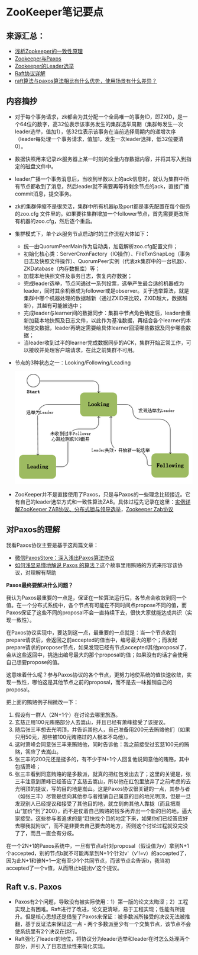 # ZooKeeper笔记要点

## 来源汇总：

- [浅析Zookeeper的一致性原理](https://zhuanlan.zhihu.com/p/25594630) 
- [Zookeeper与Paxos](https://www.jianshu.com/p/8bf3b7ce3eaa)
- [Zookeeper的Leader选举](http://www.cnblogs.com/leesf456/p/6107600.html)
- [Raft协议详解](https://zhuanlan.zhihu.com/p/27207160)
- [raft算法与paxos算法相比有什么优势，使用场景有什么差异？](https://www.zhihu.com/question/36648084)

## 内容摘抄

- 对于每个事务请求，zk都会为其分配一个全局唯一的事务ID，即ZXID，是一个64位的数字，高32位表示该事务发生的集群选举周期（集群每发生一次leader选举，值加1），低32位表示该事务在当前选择周期内的递增次序（leader每处理一个事务请求，值加1，发生一次leader选择，低32位要清0）。

- 数据快照用来记录zk服务器上某一时刻的全量内存数据内容，并将其写入到指定的磁盘文件中。

- leader广播一个事务消息后，当收到半数以上的ack信息时，就认为集群中所有节点都收到了消息，然后leader就不需要再等待剩余节点的ack，直接广播commit消息，提交事务。

- zk的集群伸缩不是很灵活，集群中所有机器ip及port都是事先配置在每个服务的zoo.cfg 文件里的。如果要往集群增加一个follower节点，首先需要更改所有机器的zoo.cfg，然后逐个重启。

- 集群模式下，单个zk服务节点启动时的工作流程大体如下：

  - 统一由QuorumPeerMain作为启动类，加载解析zoo.cfg配置文件；
  - 初始化核心类：ServerCnxnFactory（IO操作）、FileTxnSnapLog（事务日志及快照文件操作）、QuorumPeer实例（代表zk集群中的一台机器）、ZKDatabase（内存数据库）等；
  - 加载本地快照文件及事务日志，恢复内存数据；
  - 完成leader选举，节点间通过一系列投票，选举产生最合适的机器成为leader，同时其余机器成为follower或是observer。关于选举算法，就是集群中哪个机器处理的数据越新（通过ZXID来比较，ZXID越大，数据越新），其越有可能被选中；
  - 完成leader与learner间的数据同步：集群中节点角色确定后，leader会重新加载本地快照及日志文件，以此作为基准数据，再结合各个learner的本地提交数据，leader再确定需要给具体learner回滚哪些数据及同步哪些数据；
  - 当leader收到过半的learner完成数据同步的ACK，集群开始正常工作，可以接收并处理客户端请求，在此之前集群不可用。

- 节点的3种状态之一：Looking/Following/Leading

  ![](resources/ZooKeeper-node-states.png)

- ZooKeeper并不是直接使用了Paxos，只是与Paxos的一些理念比较接近。它有自己的leader选举方式和一致性算法ZAB。具体过程先记录在这里：[实例详解ZooKeeper ZAB协议、分布式锁与领导选举](https://dbaplus.cn/news-141-1875-1.html)，[Zookeeper  Zab协议](https://blog.csdn.net/lu1005287365/article/details/52678400)

## 对Paxos的理解

我看Paxos协议主要是基于这两篇文章：

- [微信PaxosStore：深入浅出Paxos算法协议](http://www.infoq.com/cn/articles/wechat-paxosstore-paxos-algorithm-protocol)
- [如何浅显易懂地解说 Paxos 的算法？](https://www.zhihu.com/question/19787937/answer/107750652)这个故事里用贿赂的方式来形容该协议，对理解有帮助

**Paxos最终要解决什么问题？**

我认为Paxos最重要的一点是，保证在一轮算法运行后，各节点会收敛到同一个值。在一个分布式系统中，各个节点有可能在不同时间点propose不同的值，而Paxos保证了这些不同的proposal不会一直持续下去，很快大家就能达成共识（实现一致性）。

在Paxos协议实现中，要达到这一点，最重要的一点就是：当一个节点收到prepare请求后，会返回之前accepted的值当中，编号最大的那个；而发起prepare请求的proposer节点，如果发现已经有节点accepted其他proposal了，会从这些返回中，挑选出编号最大的那个proposal的值；如果没有的话才会使用自己想要propose的值。

这意味着什么呢？参与Paxos协议的各个节点，更努力地使系统的值快速收敛，实现一致性，哪怕这是其他节点之前的proposal，而不是去一味推销自己的proposal。

把上面的贿赂例子稍微改一下：

1. 假设有一群人（2N+1个）在讨论去哪里旅游。
2. 玄慈正用100元贿赂部分人去嵩山，并且已经有萧峰接受了该提议。
3. 随后张三丰想去光明顶，并告诉其他人，自己准备用200元去贿赂他们（如果只用50元，那些被100元贿赂过的人根本不鸟他）。
4. 这时萧峰会同意张三丰来贿赂他，同时告诉他：我之前接受过玄慈100元的贿赂，答应了去嵩山。
5. 张三丰的200元还是挺多的，有不少于N+1个人回复他说同意他的贿赂，其中包括萧峰；
6. 张三丰看到同意贿赂的是多数派，就真的把红包发出去了；这里的关键是，张三丰注意到萧峰已经答应了玄慈去嵩山，所以他在红包里放弃了之前考虑的去光明顶的提议，写的目的地是嵩山。这是Paxos协议很关键的一点，其参与者（如张三丰）尽管是想向其他参与者推销自己属意的目的地光明顶，但是一旦发现别人已经提议和接受了其他目的地，就立刻向其他人靠拢（而且把嵩山“加价”到了200），而不是仗着自己贿赂的钱多再弄出一个新的目的地，逼大家接受。这些参与者追求的是“赶快找个目的地定下来，如果你们已经答应好去哪我就附议”，而不是非要去自己要去的地方，否则这个讨论过程就没完没了了，而且一直会有分歧。

在一个2N+1的Paxos系统中，一旦有节点a针对proposal（假设值为v）拿到N+1个accepted，别的节点b就不可能再拿到N+1个针对v'（v'!=v）的accepted了，因为此N+1和彼N+1一定有至少1个共同节点，而该节点会告诉b，我当初accepted了一个v值，从而阻止b提出v'这个提议。

## Raft v.s. Paxos

- Paxos有2个问题，导致没有被实际使用：1）第一版的论文太晦涩；2）工程实现上有困难。Raft进行了改进，论文更清晰，易于工程实现；性能有所提升。但是核心思想还是借鉴了Paxos来保证：被多数派所接受的决议无法被推翻，基于反证法来保证这一点 - 两个多数派至少有一个交集节点，该节点不会使系统里有2个决议在运行。
- Raft强化了leader的地位，将协议分为leader选举和leader在时怎么处理两个部分，并引入了日志连续性来简化实现。